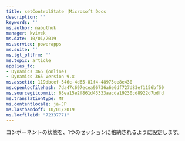 ```yaml
---
title: setControlState |Microsoft Docs
description: ''
keywords: ''
ms.author: nabuthuk
manager: kvivek
ms.date: 10/01/2019
ms.service: powerapps
ms.suite: ''
ms.tgt_pltfrm: ''
ms.topic: article
applies_to:
- Dynamics 365 (online)
- Dynamics 365 Version 9.x
ms.assetid: 119dbcef-546c-4d65-81f4-48975ee8e430
ms.openlocfilehash: 7da47c697ecea96736a6e6df727d83ef1156bf50
ms.sourcegitcommit: 63ea15e2f861d43333aacda19230cd8922d7bdfd
ms.translationtype: MT
ms.contentlocale: ja-JP
ms.lasthandoff: 10/01/2019
ms.locfileid: "72337771"
---
```

コンポーネントの状態を、1つのセッションに格納されるように設定します。
